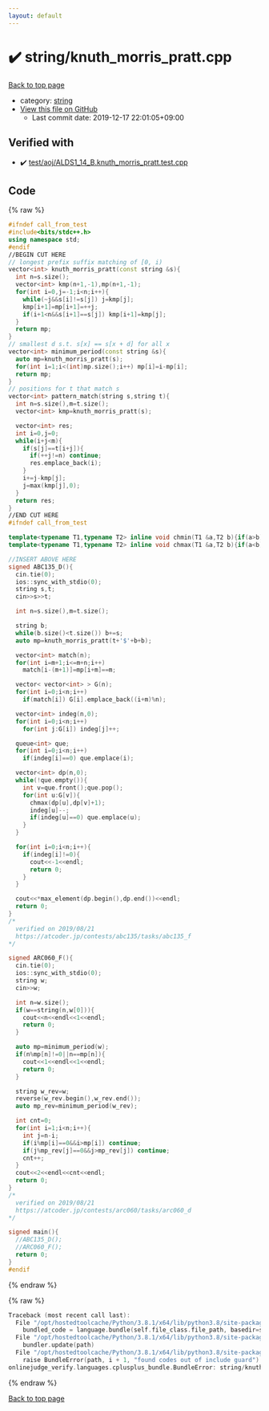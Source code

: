 ```yaml
---
layout: default
---
```


<!-- mathjax config similar to math.stackexchange -->
<script type="text/javascript" async
  src="https://cdnjs.cloudflare.com/ajax/libs/mathjax/2.7.5/MathJax.js?config=TeX-MML-AM_CHTML">
</script>
<script type="text/x-mathjax-config">
  MathJax.Hub.Config({
    TeX: { equationNumbers: { autoNumber: "AMS" }},
    tex2jax: {
      inlineMath: [ ['$','$'] ],
      processEscapes: true
    },
    "HTML-CSS": { matchFontHeight: false },
    displayAlign: "left",
    displayIndent: "2em"
  });
</script>

<script type="text/javascript" src="https://cdnjs.cloudflare.com/ajax/libs/jquery/3.4.1/jquery.min.js"></script>
<script src="https://cdn.jsdelivr.net/npm/jquery-balloon-js@1.1.2/jquery.balloon.min.js" integrity="sha256-ZEYs9VrgAeNuPvs15E39OsyOJaIkXEEt10fzxJ20+2I=" crossorigin="anonymous"></script>
<script type="text/javascript" src="../../assets/js/copy-button.js"></script>
<link rel="stylesheet" href="../../assets/css/copy-button.css" />


# :heavy_check_mark: string/knuth_morris_pratt.cpp

<a href="../../index.html">Back to top page</a>

* category: <a href="../../index.html#b45cffe084dd3d20d928bee85e7b0f21">string</a>
* <a href="{{ site.github.repository_url }}/blob/master/string/knuth_morris_pratt.cpp">View this file on GitHub</a>
    - Last commit date: 2019-12-17 22:01:05+09:00




## Verified with

* :heavy_check_mark: <a href="../../verify/test/aoj/ALDS1_14_B.knuth_morris_pratt.test.cpp.html">test/aoj/ALDS1_14_B.knuth_morris_pratt.test.cpp</a>


## Code

<a id="unbundled"></a>
{% raw %}
```cpp
#ifndef call_from_test
#include<bits/stdc++.h>
using namespace std;
#endif
//BEGIN CUT HERE
// longest prefix suffix matching of [0, i)
vector<int> knuth_morris_pratt(const string &s){
  int n=s.size();
  vector<int> kmp(n+1,-1),mp(n+1,-1);
  for(int i=0,j=-1;i<n;i++){
    while(~j&&s[i]!=s[j]) j=kmp[j];
    kmp[i+1]=mp[i+1]=++j;
    if(i+1<n&&s[i+1]==s[j]) kmp[i+1]=kmp[j];
  }
  return mp;
}
// smallest d s.t. s[x] == s[x + d] for all x
vector<int> minimum_period(const string &s){
  auto mp=knuth_morris_pratt(s);
  for(int i=1;i<(int)mp.size();i++) mp[i]=i-mp[i];
  return mp;
}
// positions for t that match s
vector<int> pattern_match(string s,string t){
  int n=s.size(),m=t.size();
  vector<int> kmp=knuth_morris_pratt(s);

  vector<int> res;
  int i=0,j=0;
  while(i+j<m){
    if(s[j]==t[i+j]){
      if(++j!=n) continue;
      res.emplace_back(i);
    }
    i+=j-kmp[j];
    j=max(kmp[j],0);
  }
  return res;
}
//END CUT HERE
#ifndef call_from_test

template<typename T1,typename T2> inline void chmin(T1 &a,T2 b){if(a>b) a=b;}
template<typename T1,typename T2> inline void chmax(T1 &a,T2 b){if(a<b) a=b;}

//INSERT ABOVE HERE
signed ABC135_D(){
  cin.tie(0);
  ios::sync_with_stdio(0);
  string s,t;
  cin>>s>>t;

  int n=s.size(),m=t.size();

  string b;
  while(b.size()<t.size()) b+=s;
  auto mp=knuth_morris_pratt(t+'$'+b+b);

  vector<int> match(n);
  for(int i=m+1;i<=m+n;i++)
    match[i-(m+1)]=mp[i+m]==m;

  vector< vector<int> > G(n);
  for(int i=0;i<n;i++)
    if(match[i]) G[i].emplace_back((i+m)%n);

  vector<int> indeg(n,0);
  for(int i=0;i<n;i++)
    for(int j:G[i]) indeg[j]++;

  queue<int> que;
  for(int i=0;i<n;i++)
    if(indeg[i]==0) que.emplace(i);

  vector<int> dp(n,0);
  while(!que.empty()){
    int v=que.front();que.pop();
    for(int u:G[v]){
      chmax(dp[u],dp[v]+1);
      indeg[u]--;
      if(indeg[u]==0) que.emplace(u);
    }
  }

  for(int i=0;i<n;i++){
    if(indeg[i]!=0){
      cout<<-1<<endl;
      return 0;
    }
  }

  cout<<*max_element(dp.begin(),dp.end())<<endl;
  return 0;
}
/*
  verified on 2019/08/21
  https://atcoder.jp/contests/abc135/tasks/abc135_f
*/

signed ARC060_F(){
  cin.tie(0);
  ios::sync_with_stdio(0);
  string w;
  cin>>w;

  int n=w.size();
  if(w==string(n,w[0])){
    cout<<n<<endl<<1<<endl;
    return 0;
  }

  auto mp=minimum_period(w);
  if(n%mp[n]!=0||n==mp[n]){
    cout<<1<<endl<<1<<endl;
    return 0;
  }

  string w_rev=w;
  reverse(w_rev.begin(),w_rev.end());
  auto mp_rev=minimum_period(w_rev);

  int cnt=0;
  for(int i=1;i<n;i++){
    int j=n-i;
    if(i%mp[i]==0&&i>mp[i]) continue;
    if(j%mp_rev[j]==0&&j>mp_rev[j]) continue;
    cnt++;
  }
  cout<<2<<endl<<cnt<<endl;
  return 0;
}
/*
  verified on 2019/08/21
  https://atcoder.jp/contests/arc060/tasks/arc060_d
*/

signed main(){
  //ABC135_D();
  //ARC060_F();
  return 0;
}
#endif

```
{% endraw %}

<a id="bundled"></a>
{% raw %}
```cpp
Traceback (most recent call last):
  File "/opt/hostedtoolcache/Python/3.8.1/x64/lib/python3.8/site-packages/onlinejudge_verify/docs.py", line 343, in write_contents
    bundled_code = language.bundle(self.file_class.file_path, basedir=self.cpp_source_path)
  File "/opt/hostedtoolcache/Python/3.8.1/x64/lib/python3.8/site-packages/onlinejudge_verify/languages/cplusplus.py", line 63, in bundle
    bundler.update(path)
  File "/opt/hostedtoolcache/Python/3.8.1/x64/lib/python3.8/site-packages/onlinejudge_verify/languages/cplusplus_bundle.py", line 151, in update
    raise BundleError(path, i + 1, "found codes out of include guard")
onlinejudge_verify.languages.cplusplus_bundle.BundleError: string/knuth_morris_pratt.cpp: line 5: found codes out of include guard

```
{% endraw %}

<a href="../../index.html">Back to top page</a>


